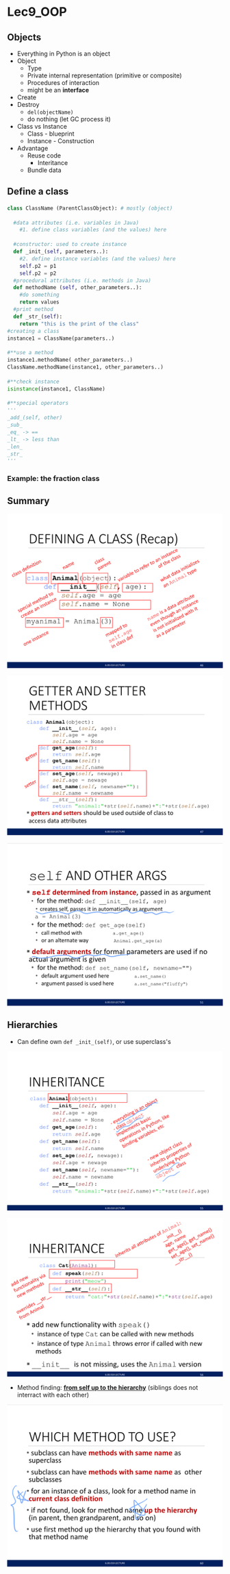 # Lec9_OOP

## Objects

* Everything in Python is an object
* Object
  * Type
  * Private internal representation (primitive or composite)
  * Procedures of interaction
  * might be an **interface**
* Create
* Destroy
  * `del(objectName)`
  * do nothing (let GC process it)
* Class vs Instance
  * Class - blueprint
  * Instance - Construction
* Advantage 
  * Reuse code
    * Interitance
  * Bundle data

## Define a class

```python
class ClassName (ParentClassObject): # mostly (object)
  
  #data attributes (i.e. variables in Java)
 	#1. define class variables (and the values) here
 
  #constructor: used to create instance
  def _init_(self, parameters..):
    #2. define instance variables (and the values) here
    self.p2 = p1
    self.p2 = p2
  #procedural attributes (i.e. methods in Java)
  def methodName (self, other_parameters..):
    #do something
    return values
  #print method
  def _str_(self):
    return "this is the print of the class"
#creating a class
instance1 = ClassName(parameters..)

#**use a method
instance1.methodName( other_parameters..)
ClassName.methodName(instance1, other_parameters..)

#**check instance
isinstance(instance1, ClassName)

#**special operators
'''
_add_(self, other)
_sub_
_eq_ -> ==
_lt_ -> less than
_len_
_str_
'''
```

### Example: the fraction class

## Summary

![IMG_4DD653122567-1](assets/img/readme/IMG_4DD653122567-1.jpeg)

![IMG_61AC8CFEF21C-1](assets/img/readme/IMG_61AC8CFEF21C-1.jpeg)

![IMG_A2DE41D630DE-1](assets/img/readme/IMG_A2DE41D630DE-1.jpeg)

## Hierarchies

* Can define own `def _init_(self)`, or use superclass's

![IMG_CFF251AF468D-1](assets/img/readme/IMG_CFF251AF468D-1.jpeg)

![IMG_51647FB08A54-1](assets/img/readme/IMG_51647FB08A54-1.jpeg)



* Method finding: **<u>from self up to the hierarchy</u>** (siblings does not interract with each other)

![IMG_682749781BCE-1](assets/img/readme/IMG_682749781BCE-1.jpeg)

